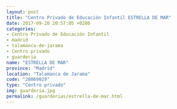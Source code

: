 ```yaml
---
layout: post
title: "Centro Privado de Educación Infantil ESTRELLA DE MAR"
date: 2017-09-20 20:57:05 +0200
categories:
- Centro Privado de Educación Infantil
- madrid
- talamanca-de-jarama
- Centro privado
- guarderia
name: "ESTRELLA DE MAR"
province: "Madrid"
location: "Talamanca de Jarama"
code: "28069029"
type: "Centro privado"
img: guarderia.jpg
permalink: /guarderias/estrella-de-mar.html
---
```

